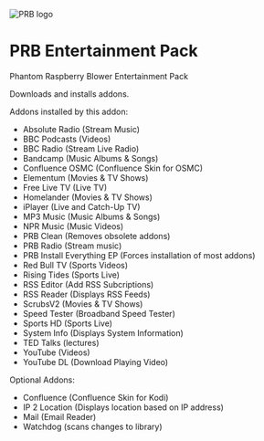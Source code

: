 ![PRB logo](https://github.com/PhantomRaspberryBlower/repository.prb-entertainment-pack-matrix/blob/master/repository.prb-entertainment-pack-matrix/icon.png)

PRB Entertainment Pack
======================
Phantom Raspberry Blower Entertainment Pack

Downloads and installs addons.

Addons installed by this addon:
  - Absolute Radio (Stream Music)
  - BBC Podcasts (Videos)
  - BBC Radio (Stream Live Radio)
  - Bandcamp (Music Albums & Songs)
  - Confluence OSMC (Confluence Skin for OSMC)
  - Elementum (Movies & TV Shows)
  - Free Live TV (Live TV)
  - Homelander (Movies & TV Shows)
  - iPlayer (Live and Catch-Up TV)
  - MP3 Music (Music Albums & Songs)
  - NPR Music (Music Videos)
  - PRB Clean (Removes obsolete addons)
  - PRB Radio (Stream music)
  - PRB Install Everything EP (Forces installation of most addons)
  - Red Bull TV (Sports Videos)
  - Rising Tides (Sports Live)
  - RSS Editor (Add RSS Subcriptions)
  - RSS Reader (Displays RSS Feeds)
  - ScrubsV2 (Movies & TV Shows)
  - Speed Tester (Broadband Speed Tester)
  - Sports HD (Sports Live)
  - System Info (Displays System Information)
  - TED Talks (lectures)
  - YouTube (Videos)
  - YouTube DL (Download Playing Video)

Optional Addons:
  - Confluence (Confluence Skin for Kodi)
  - IP 2 Location (Displays location based on IP address)
  - Mail (Email Reader)
  - Watchdog (scans changes to library)

